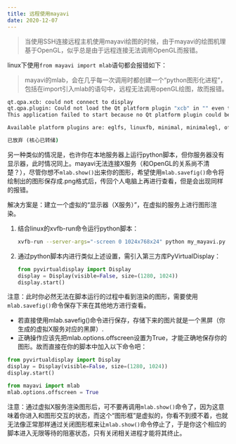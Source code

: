 ```yaml
---
title: 远程使用mayavi
date: 2020-12-07
---
```


> 当使用SSH连接远程主机使用mayavi绘图的时候，由于mayavi的绘图机理基于OpenGL，似乎总是由于远程连接无法调用OpenGL而报错。

linux下使用`from mayavi import mlab`语句都会报错如下：

> mayavi的mlab，会在几乎每一次调用时都创建一个“python图形化进程”，包括在import引入mlab的语句中，远程无法调用openGL绘图，故而报错。

```cmd
qt.qpa.xcb: could not connect to display 
qt.qpa.plugin: Could not load the Qt platform plugin "xcb" in "" even though it was found.
This application failed to start because no Qt platform plugin could be initialized. Reinstalling the application may fix this problem.

Available platform plugins are: eglfs, linuxfb, minimal, minimalegl, offscreen, vnc, wayland-egl, wayland, wayland-xcomposite-egl, wayland-xcomposite-glx, webgl, xcb.

已放弃 (核心已转储)
```

另一种类似的情况是，也许你在本地服务器上运行python脚本，但你服务器没有显示器，此时情况同上。mayavi无法连接X服务（和OpenGL的关系尚不清楚？），尽管你想不`mlab.show()`出来你的图形，希望使用`mlab.savefig()`命令将绘制出的图形保存成.png格式后，传回个人电脑上再进行查看，但是会出现同样的报错。

解决方案是：建立一个虚拟的“显示器（X服务）”，在虚拟的服务上进行图形渲染。

1. 结合linux的xvfb-run命令运行python脚本：

    ```bash
    xvfb-run --server-args="-screen 0 1024x768x24" python my_mayavi.py
    ```

2. 通过python脚本内进行类似上述设置，需引入第三方库PyVirtualDisplay：

    ```python
    from pyvirtualdisplay import Display
    display = Display(visible=False, size=(1280, 1024))
    display.start()
    ```

注意：此时你必然无法在脚本运行的过程中看到渲染的图形，需要使用`mlab.savefig()`命令保存下来在其他地方进行查看。

- 若直接使用mlab.savefig()命令进行保存，存储下来的图片就是一个黑屏（你生成的虚拟X服务对应的黑屏）.
- 正确操作应该先把mlab.options.offscreen设置为True，才能正确地保存你的图形。故而直接在你的脚本中加入以下命令吧：

```python
from pyvirtualdisplay import Display
display = Display(visible=False, size=(1280, 1024))
display.start()

from mayavi import mlab
mlab.options.offscreen = True
```

注意：通过虚拟X服务渲染图形后，可不要再调用`mlab.show()`命令了，因为这意味着你进入和图形交互的状态，而这个“图形框”是虚拟的，你看不到摸不着，也就无法像正常那样通过关闭图形框来让`mlab.show()`命令停止了，于是你这个相应的脚本进入无限等待的阻塞状态，只有关闭相关进程才能将其终止。